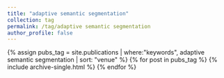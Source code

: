 ```yaml
---
title: "adaptive semantic segmentation"
collection: tag
permalink: /tag/adaptive semantic segmentation
author_profile: false
---
```

{% assign pubs_tag = site.publications | where:"keywords", adaptive semantic segmentation | sort: "venue" %}
{% for post in pubs_tag %}
  {% include archive-single.html %}
{% endfor %}